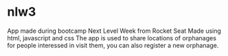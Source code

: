 # nlw3
App made during bootcamp Next Level Week from Rocket Seat
Made using html, javascript and css
The app is used to share locations of orphanages for people interessed in visit them, 
you can also register a new orphanage.
